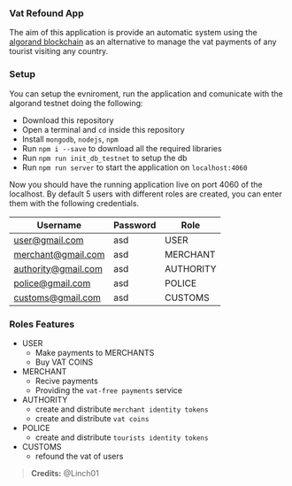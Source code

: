 ### Vat Refound App

The aim of this application is provide an automatic system using the [algorand blockchain](https://github.com/algorand) as an alternative to manage the vat payments of any tourist visiting any country.

### Setup

You can setup the evniroment, run the application and comunicate with the algorand testnet doing the following:

- Download this repository
- Open a terminal and `cd` inside this repository
- Install `mongodb`, `nodejs`, `npm`
- Run `npm i --save` to download all the required libraries
- Run `npm run init_db_testnet` to setup the db
- Run `npm run server` to start the application on `localhost:4060`

Now you should have the running application live on port 4060 of the localhost. 
By default 5 users with different roles are created, you can enter them with the following credentials.

| Username | Password | Role|
| ------------- | ------------- | ------------- |
| user@gmail.com  | asd  | USER |
| merchant@gmail.com  | asd  | MERCHANT |
| authority@gmail.com  | asd  | AUTHORITY |
| police@gmail.com  | asd  | POLICE |
| customs@gmail.com  | asd  | CUSTOMS |

### Roles Features

- USER 
    - Make payments to MERCHANTS
    - Buy VAT COINS
- MERCHANT
    - Recive payments
    - Providing the `vat-free payments` service
- AUTHORITY  
    - create and distribute `merchant identity tokens`
    - create and distribute `vat coins`
- POLICE 
    - create and distribute `tourists identity tokens`
- CUSTOMS
    - refound the vat of users


> **Credits:**   @Linch01

